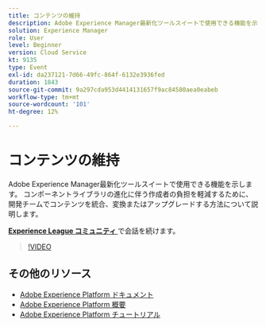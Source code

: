 ```yaml
---
title: コンテンツの維持
description: Adobe Experience Manager最新化ツールスイートで使用できる機能を示します。 コンポーネントライブラリの進化に伴う作成者の負担を軽減するために、開発チームでコンテンツを統合、変換またはアップグレードする方法について説明します。
solution: Experience Manager
role: User
level: Beginner
version: Cloud Service
kt: 9135
type: Event
exl-id: da237121-7d66-49fc-864f-6132e3936fed
duration: 1843
source-git-commit: 9a297cda953d4414131657f9ac84580aea0eabeb
workflow-type: tm+mt
source-wordcount: '101'
ht-degree: 12%

---
```


# コンテンツの維持

Adobe Experience Manager最新化ツールスイートで使用できる機能を示します。 コンポーネントライブラリの進化に伴う作成者の負担を軽減するために、開発チームでコンテンツを統合、変換またはアップグレードする方法について説明します。

**[Experience League コミュニティ ](https://adobe.ly/3zJuUBH)** で会話を続けます。

>[!VIDEO](https://video.tv.adobe.com/v/337577/?quality=12&learn=on&hidetitle=true)

## その他のリソース

- [Adobe Experience Platform ドキュメント ](https://experienceleague.adobe.com/docs/experience-platform.html?lang=ja)
- [Adobe Experience Platform 概要](https://experienceleague.adobe.com/docs/experience-platform/landing/home.html?lang=ja)
- [Adobe Experience Platform チュートリアル](https://experienceleague.adobe.com/docs/platform-learn/tutorials/overview.html?lang=ja)
